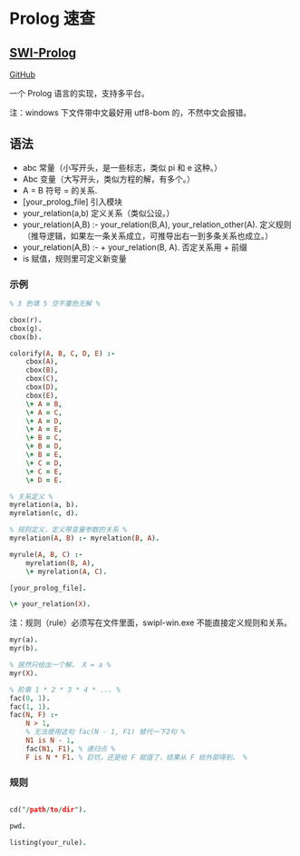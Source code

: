 # Prolog 速查

## [SWI-Prolog](https://www.swi-prolog.org/)

[GitHub](https://github.com/SWI-Prolog/swipl-devel)

一个 Prolog 语言的实现，支持多平台。

注：windows 下文件带中文最好用 utf8-bom 的，不然中文会报错。

## 语法

- abc 常量（小写开头，是一些标志，类似 pi 和 e 这种。）
- Abc 变量（大写开头，类似方程的解，有多个。）
- A = B 符号 = 的关系.
- [your_prolog_file] 引入模块
- your_relation(a,b) 定义关系（类似公设。）
- your_relation(A,B) :- your_relation(B,A), your_relation_other(A). 定义规则（推导逻辑，如果左一条关系成立，可推导出右一到多条关系也成立。）
- your_relation(A,B) :- \+ your_relation(B, A). 否定关系用 \+ 前缀 
- is 赋值，规则里可定义新变量

### 示例

```prolog
% 3 色填 5 空不重色无解 %

cbox(r).
cbox(g).
cbox(b).

colorify(A, B, C, D, E) :-
    cbox(A),
    cbox(B),
    cbox(C),
    cbox(D),
    cbox(E),
    \+ A = B,
    \+ A = C,
    \+ A = D,
    \+ A = E,
    \+ B = C,
    \+ B = D,
    \+ B = E,
    \+ C = D,
    \+ C = E,
    \+ D = E.
```

```prolog
% 关系定义 %
myrelation(a, b).
myrelation(c, d).

% 规则定义，定义带变量参数的关系 %
myrelation(A, B) :- myrelation(B, A).

myrule(A, B, C) :-
    myrelation(B, A),
    \+ myrelation(A, C).
```

```prolog
[your_prolog_file].

\+ your_relation(X).
```

注：规则（rule）必须写在文件里面，swipl-win.exe 不能直接定义规则和关系。

```prolog
myr(a).
myr(b).

% 居然只给出一个解， X = a %
myr(X).
```

```prolog
% 阶乘 1 * 2 * 3 * 4 * ... %
fac(0, 1).
fac(1, 1).
fac(N, F) :-
    N > 1,
    % 无法使用这句 fac(N - 1, F1) 替代一下2句 %
    N1 is N - 1,
    fac(N1, F1), % 递归点 %
    F is N * F1. % 巨坑，还是给 F 赋值了，结果从 F 给外部得到。 %
```

### 规则

```prolog

cd("/path/to/dir").

pwd.

listing(your_rule).
```